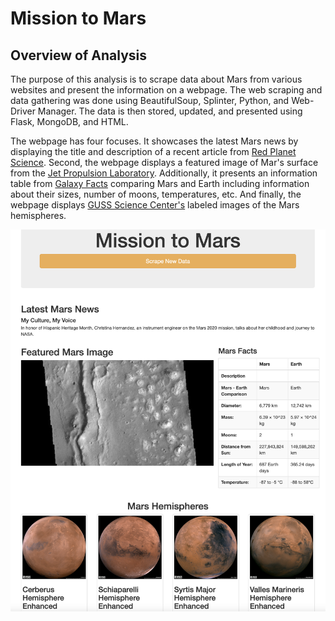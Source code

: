 # Mission to Mars

## Overview of Analysis
The purpose of this analysis is to scrape data about Mars from various websites and present the information on a webpage. The web scraping and data gathering was done using BeautifulSoup, Splinter, Python, and Web-Driver Manager. The data is then stored, updated, and presented using Flask, MongoDB, and HTML.  

The webpage has four focuses. It showcases the latest Mars news by displaying the title and description of a recent article from [Red Planet Science](https://data-class-mars.s3.amazonaws.com/Mars/index.html#). Second, the webpage displays a featured image of Mar's surface from the [Jet Propulsion Laboratory](https://spaceimages-mars.com/). Additionally, it presents an information table from [Galaxy Facts](https://galaxyfacts-mars.com) comparing Mars and Earth including information about their sizes, number of moons, temperatures, etc. And finally, the webpage displays [GUSS Science Center's](https://marshemispheres.com/) labeled images of the Mars hemispheres. 

<img src="images/webpage.png">
